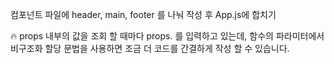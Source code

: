 <p>컴포넌트 파일에 header, main, footer 를 나눠 작성 후 App.js에 합치기</p>

🔥 props 내부의 값을 조회 할 때마다 props. 를 입력하고 있는데,
함수의 파라미터에서 비구조화 할당 문법을 사용하면 조금 더 코드를 간결하게 작성 할 수 있습니다.
